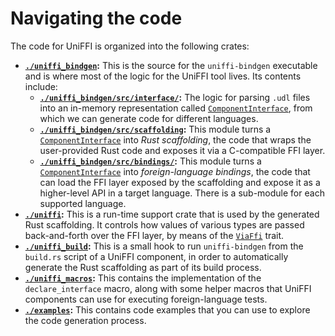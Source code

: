 # Navigating the code

The code for UniFFI is organized into the following crates:

- **[`./uniffi_bindgen`](./api/uniffi_bindgen/index.html):** This is the source for the `uniffi-bindgen` executable and is where
  most of the logic for the UniFFI tool lives. Its contents include:
    - **[`./uniffi_bindgen/src/interface/`](./api/uniffi_bindgen/interface/index.html):** The logic for parsing `.udl` files
      into an in-memory representation called [`ComponentInterface`](./api/uniffi_bindgen/interface/struct.ComponentInterface.html),
      from which we can generate code for different languages.
    - **[`./uniffi_bindgen/src/scaffolding`](./api/uniffi_bindgen/scaffolding/index.html):** This module turns a
      [`ComponentInterface`](./api/uniffi_bindgen/interface/struct.ComponentInterface.html) into *Rust scaffolding*, the code that
      wraps the user-provided Rust code and exposes it via a C-compatible FFI layer.
    - **[`./uniffi_bindgen/src/bindings/`](./api/uniffi_bindgen/bindings/index.html):** This module turns a
      [`ComponentInterface`](./api/uniffi_bindgen/interface/struct.ComponentInterface.html) into *foreign-language bindings*,
      the code that can load the FFI layer exposed by the scaffolding and expose it as a
      higher-level API in a target language. There is a sub-module for each supported language.
- **[`./uniffi`](./api/uniffi/index.html):** This is a run-time support crate that is used by the generated Rust scaffolding. It
  controls how values of various types are passed back-and-forth over the FFI layer, by means of the
  [`ViaFfi`](./api/uniffi/trait.ViaFfi.html) trait.
- **[`./uniffi_build`](./api/uniffi_build/index.html):** This is a small hook to run `uniffi-bindgen` from the `build.rs` script
  of a UniFFI component, in order to automatically generate the Rust scaffolding as part of its build process.
- **[`./uniffi_macros`](./api/uniffi_macros/index.html):** This contains the implementation of the
  `declare_interface` macro, along with some helper macros that UniFFI components can
  use for executing foreign-language tests.
- **[`./examples`](https://github.com/mozilla/uniffi-rs/tree/main/examples):**
  This contains code examples that you can use to explore the code generation
  process.
